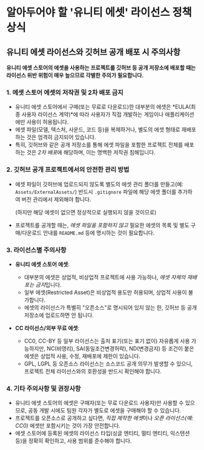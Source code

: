 # 알아두어야 할 '유니티 에셋' 라이선스 정책 상식

## 유니티 에셋 라이선스와 깃허브 공개 배포 시 주의사항

**유니티 에셋 스토어의 에셋을 사용하는 프로젝트를 깃허브 등 공개 저장소에 배포할 때는 라이선스 위반 위험이 매우 높으므로 각별한 주의가 필요합니다.**

### 1. 에셋 스토어 에셋의 저작권 및 2차 배포 금지

- 유니티 에셋 스토어에서 구매(또는 무료로 다운로드)한 대부분의 에셋은 *EULA(최종 사용자 라이선스 계약)*에 따라 사용자가 직접 개발하는 게임이나 애플리케이션에만 사용이 허용됩니다.
- 에셋 파일(모델, 텍스처, 사운드, 코드 등)을 복제하거나, 별도의 에셋 형태로 재배포하는 것은 엄격히 금지되어 있습니다.
- 특히, 깃허브와 같은 공개 저장소를 통해 에셋 파일을 포함한 프로젝트 전체를 배포하는 것은 *2차 배포*에 해당하며, 이는 명백한 저작권 침해입니다.

### 2. 깃허브 공개 프로젝트에서의 안전한 관리 방법

- 에셋 파일이 깃허브에 업로드되지 않도록 별도의 에셋 관리 폴더를 만들고(예: `Assets/ExternalAssets/`) 반드시 `.gitignore` 파일에 해당 에셋 폴더를 추가하여 버전 관리에서 제외해야 합니다.

  (하지만 해당 에셋이 없으면 정상적으로 실행되지 않을 것이므로)

- 프로젝트를 공개할 때는, *에셋 파일을 포함하지 않고* 필요한 에셋의 목록 및 별도 구매/다운로드 안내를 `README.md` 등에 명시하는 것이 필요합니다.

### 3. 라이선스별 주의사항

- **유니티 에셋 스토어 에셋**:
  - 대부분의 에셋은 상업적, 비상업적 프로젝트에 사용 가능하나, *에셋 자체의 재배포는 금지*입니다.
  - 일부 에셋(Restricted Asset)은 비상업적 용도만 허용되며, 상업적 사용이 불가합니다.
  - 에셋의 라이선스가 특별히 "오픈소스"로 명시되어 있지 않는 한, 깃허브 등 공개 저장소에 업로드하면 안 됩니다.

- **CC 라이선스/외부 무료 에셋**:
  - CC0, CC-BY 등 일부 라이선스는 출처 표기(또는 표기 없이) 자유롭게 사용 가능하지만, NC(비영리), SA(동일조건변경허락), ND(변경금지) 등 조건이 붙은 에셋은 상업적 사용, 수정, 재배포에 제한이 있습니다.
  - GPL, LGPL 등 오픈소스 라이선스는 소스코드 공개 의무가 발생할 수 있으니, 프로젝트 전체 라이선스와의 호환성을 반드시 확인해야 합니다.

### 4. 기타 주의사항 및 권장사항

- 유니티 에셋 스토어의 에셋은 구매자(또는 무료 다운로드 사용자)만 사용할 수 있으므로, 공동 개발 시에도 팀원 각자가 별도로 에셋을 구매해야 할 수 있습니다.
- 프로젝트를 오픈소스로 공개하고 싶다면, *직접 제작한 에셋*이나 *오픈 라이선스(예: CC0)* 에셋만 포함시키는 것이 가장 안전합니다.
- 에셋 스토어에 등록된 에셋의 라이선스 타입(싱글 엔티티, 멀티 엔티티, 익스텐션 등)을 정확히 확인하고, 사용 범위를 준수해야 합니다.
